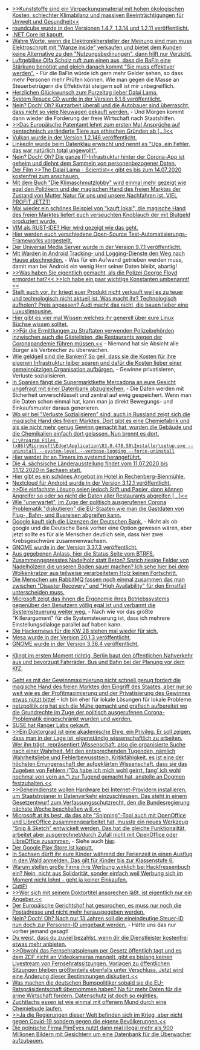 * [>>Kunststoffe sind ein Verpackungsmaterial mit hohen ökologischen Kosten, schlechter Klimabilanz und massiven Beeinträchtigungen für Umwelt und Gesundheit<<](https://www.sonnenseite.com/de/tipps/raus-aus-der-kunststofffalle.html)
* [roundcube wurde in den Versionen 1.4.7, 1.3.14 und 1.2.11 veröffentlicht.](https://roundcube.net/news/2020/07/05/security-updates-1.4.7-1.3.14-and-1.2.11)
* [.NET Core ist kaputt.](https://www.bleepingcomputer.com/news/security/net-core-vulnerability-lets-attackers-evade-malware-detection/)
* [Wahre Worte, wenn die Elektronikhersteller der Meinung sind man muss Elektroschrott mit "Wanze inside" verkaufen und bietet dem Kunden keine Alternative zu den "Nutzungsbedinungen", dann hilft nur Verzicht.](https://tuxproject.de/blog/2020/07/wanzenzwang/)
* [Luftgebläse Olfa Scholz ruft zum einen aus, dass die BaFin eine Stärkung benötigt und gleich danach kommt "Sie muss effektiver werden".](https://www.golem.de/news/bafin-staerkung-der-finanzaufsicht-nach-wirecard-skandal-geplant-2007-149459.html) - Für die BaFin würde ich gern mehr Gelder sehen, so dass mehr Personen mehr Prüfen können. Wie man gegen die Masse an Steuerbetrügern die Effektivität steigern soll ist mir unbegreiflich.
* [Herzlichen Glückwunsch zum Purzeltag lieber Dalai Lama.](https://www.sonnenseite.com/de/tipps/franz-alt-der-dalai-lama-wird-85-jahre-alt-die-laudatio.html)
* [System Resuce CD wurde in der Version 6.1.6 veröffentlicht.](https://www.planet3dnow.de/cms/56687-systemrescuecd-6-1-6/)
* [Nein? Doch! Oh? Kurzarbeit überall und die Autobauer sind überrascht, dass nicht so viele Neuwagen gekauft werden.](https://www.golem.de/news/neuzulassungen-pkw-markt-erlebt-desaster-ausser-bei-elektroautos-2007-149454.html) - Und Morgen kommt dann wieder die Forderung der freie Wirtschaft nach Staatshilfen.
* [>>Das Europäische Patentamt lehnt zum ersten Mal Ansprüche auf gentechnisch veränderte Tiere aus ethischen Gründen ab [...]<<](https://netzfrauen.org/2020/07/04/patente-3/)
* [Vulkan wurde in der Version 1.2.146 veröffentlicht.](https://www.phoronix.com/scan.php?page=news_item&px=Vulkan-1.2.146-Released)
* [LinkedIn wurde beim Datenklau erwischt und nennt es "Ups, ein Fehler, das war natürlich total ungewollt".](https://www.golem.de/news/datenschutz-linkedin-will-die-ios-zwischenablage-nicht-mehr-auslesen-2007-149451.html)
* [Nein? Doch! Oh? Die ganze IT-Infrastruktur hinter der Corona-App ist geheim und diehnt dem Sammeln von personenbezogener Daten.](https://netzpolitik.org/2020/interview-zu-corona-warn-app-risiken-und-massnahmen-nicht-ausreichend-dargelegt/)
* [Der Film >>The Dalai Lama - Scientist<< gibt es bis zum 14.07.2020 kostenfrei zum anschauen.](https://www.sonnenseite.com/de/tipps/filmtipp-the-dalai-lama-scientist.html)
* [Mit dem Buch "Die Klimaschmutzlobby" wird einmal mehr gezeigt wie egal den Politikern und der magischen Hand des freien Marktes der Zustand von Mutter Natur für uns und unsere Nachfahren ist. VIEL PROFIT JETZT!](https://www.sonnenseite.com/de/tipps/neues-sachbuch-enttarnt-lobby-gegen-den-klimaschutz.html)
* [Mal wieder ein schönes Beispiel von "kauft lokal", die magische Hand des freien Marktes liefert euch verseuchten Knoblauch der mit Blutgeld produziert wurde.](https://netzfrauen.org/2020/07/03/knoblauch-2/)
* [VIM als RUST-IDE? Hier wird gezeigt wie das geht.](https://opensource.com/article/20/7/vim-rust-ide)
* [Hier werden euch verschiedene Open-Source Test-Automatisierungs-Frameworks vorgestellt.](https://opensource.com/article/20/7/open-source-test-automation-frameworks)
* [Der Universal Media Server wurde in der Version 9.7.1 veröffentlicht.](https://www.planet3dnow.de/cms/56691-universal-media-server-9-7-1/)
* [Mit Warden in Android Tracking- und Logging-Dienste den Weg nach Hause abschneiden.](https://www.kuketz-blog.de/warden-tracker-aus-android-apps-entfernen/) - Was für ein Aufwand getrieben werden muss, damit man bei Android ein wenig Herr seiner Daten bleibt, abartig!
* [>>Was haben Sie eigentlich gemacht, als die Polizei George Floyd ermordet hat?<< >>Ich habe ein paar wichtige Konstanten umbenannt!<<](https://blog.fefe.de/?ts=a1fdf387)
* [Stellt euch vor, ihr kriegt euer Produkt nicht verkauft weil es zu teuer und technologisch nicht aktuell ist. Was macht ihr? Technologisch aufholen? Preis anpassen? Audi macht das nicht, die bauen lieber eine Luxuslimousine.](https://www.golem.de/news/projekt-artemis-luxuslimousine-audi-a9-e-tron-soll-2024-kommen-2007-149483-rss.html)
* [Hier gibt es vier mal Wissen welches ihr generell über eure Linux Büchse wissen solltet.](https://www.percona.com/blog/2020/07/06/mysql-101-linux-tuning-for-mysql/)
* [>>Für die Ermittlungen zu Straftaten verwenden Polizeibehörden inzwischen auch die Gästelisten, die Restaurants wegen der Coronapandemie führen müssen.<<](https://www.golem.de/news/hamburg-polizei-nutzt-corona-kontaktlisten-nach-straftat-2007-149482.html) - Niemand hat sie Absicht alle Bürger als Verbrecher zu überwachen.
* [Wie geldgeil sind die Banken? So geil, dass sie die Kosten für ihre eigenen Infrastruktur leiber sparen und dafür die Kosten lieber einer gemeinnützigen Organisation aufbürgen.](https://www.golem.de/news/internet-archive-bank-benutzte-wayback-machine-als-cdn-2007-149481.html) - Gewinne privatisieren, Verluste sozialisieren.
* [In Spanien fängt die Supermarktkette Mercadona an eure Gesicht ungefragt mit einer Datenbank abzugleichen.](https://netzpolitik.org/2020/biometrie-spanische-supermarktkette-setzt-gesichtserkennung-gegen-kunden-ein/) - Die Daten werden mit Sicherheit unverschlüsselt und zentral auf ewig gespeichert. Wenn man die Daten schon einmal hat, kann man ja direkt Bewegungs- und Einkaufsmuster daraus generieren.
* [Wo wir bei "Verluste Sozialisieren" sind, auch in Russland zeigt sich die magische Hand des freien Marktes. Dort gibt es eine Chemiefabrik und als sie nicht mehr genug Gewinn gemacht hat, wurden die Gebäude und die Chemikalien einfach dort gelassen. Nun brennt es dort.](https://netzfrauen.org/2020/07/06/sibirien/)
* [`C:\Program Files (x86)\Microsoft\Edge\Application\83.0.478.58\Installer\setup.exe --uninstall --system-level --verbose-logging --force-uninstall`](https://www.ghacks.net/2020/07/07/how-to-remove-the-new-microsoft-edge-if-uninstallation-is-blocked/)
* [Hier werdet ihr an Timers im systemd herangeführt.](https://opensource.com/article/20/7/systemd-timers)
* [Die 4. sächsische Länderausstellung findet vom 11.07.2020 bis 31.12.2020 in Sachsen statt.](https://www.boom-sachsen.de/)
* [Hier gibt es ein schönes Angebot im Hotel in Rechenberg-Bienmühle.](https://www.fva-holzhau.de/Sommerfrische-im-Erzgebirge.5684-1.htm)
* [Nextcloud für Android wurde in der Version 3.12.1 veröffentlicht.](https://nextcloud.com/blog/nextcloud-3-12-1-for-android-is-out-plus-tips-about-text-editing-printing-and-more/)
* [>>Die einfachste Lösung seien jedoch Stift und Papier, dann können Angreifer so oder so nicht die Daten aller Restaurants abgreifen [...]<<](https://www.golem.de/news/datenleck-corona-kontaktliste-ungeschuetzt-im-internet-abrufbar-2007-149492.html)
* [Wie "unerwartet", im Zuge der politisch ausgerufenen Corona Problematik "diskutieren" die EU-Staaten wie man die Gastdaten von Flug-, Bahn- und Busreisen abgreifen kann.](https://netzpolitik.org/2020/deutsche-ratspraesidentschaft-eu-staaten-diskutieren-nachverfolgung-von-corona-infektionen-mit-passagierdaten/)
* [Google kauft sich die Lizenzen der Deutschen Bank.](https://www.golem.de/news/alphabet-google-und-deutsche-bank-kooperieren-fuer-zehn-jahre-2007-149499.html) - Nicht als ob google und die Deutsche Bank vorher eine Option gewesen wären, aber jetzt sollte es für alle Menschen deutlich sein, dass hier zwei Krebsgeschwüre zusammenwachsen.
* [GNOME wurde in der Version 3.37.3 veröffentlicht.](http://www.phoronix.com/scan.php?page=news_item&px=GNOME-3.37.3-Released)
* [Aus gegebenen Anlass, hier die Status Seite vom BTRFS.](https://btrfs.wiki.kernel.org/index.php/Status)
* [Zusammengepresstes Nadelholz statt Beton? Sprich riesige Felder von Nadelhölzern die unseren Boden sauer machen? Ich sehe hier bei dem Wolkenkratzer aus teilweise verarbeitetem Holz keinen Fortschritt.](https://www.sonnenseite.com/de/zukunft/wolkenkratzer-aus-holz-die-hngenden-grten-von-sydney.html)
* [Die Menschen um RabbitMQ fassen noch einmal zusammen das man zwischen "Disaster Recovery" und "High Availability" für den Ernstfall unterscheiden muss.](https://www.rabbitmq.com/blog/2020/07/07/disaster-recovery-and-high-availability-101/)
* [Microsoft zeigt das ihnen die Ergonomie ihres Betriebssystems gegenüber den Benutzern völlig egal ist und verbannt die Systemsteuerung weiter weg.](https://www.bleepingcomputer.com/news/microsoft/windows-10-the-beginning-of-the-end-for-control-panel/) - Nach wie vor das größte "Killerargument" für die Systemsteuerung ist, dass ich mehrere Einstellungsdialoge parallel auf haben kann.
* [Die Hackernews für die KW 28 stehen mal wieder für sich.](http://n-gate.com/hackernews/2020/07/07/0/)
* [Mesa wurde in der Version 20.1.3 veröffentlicht.](http://www.phoronix.com/scan.php?page=news_item&px=Mesa-20.1.3-Released)
* [GNOME wurde in der Version 3.36.4 veröffentlicht.](http://www.phoronix.com/scan.php?page=news_item&px=GNOME-3.36.4-Released)
+ [Klingt im ersten Moment richtig, Berlin baut den öffentlichen Nahverkehr aus und bevorzugt Fahrräder, Bus und Bahn bei der Planung vor dem KfZ.](https://www.golem.de/news/dekarbonisierung-alle-berliner-busse-werden-elektrisch-2007-149544.html)
* [Geht es mit der Gewinnmaximierung nicht schnell genug fordert die magische Hand des freien Marktes den Eingriff des Staates, aber nur so weit wie es der Profitmaximierung und der Privatisierung des Gewinnes etwas nützt bitte!](https://www.sonnenseite.com/de/mobilitaet/elektroauto-abrechnungschaos-an-ladestationen-muss-enden.html) - Ich bin eher für lokale Lösungen für lokale Probleme.
* [netzpolitik.org hat sich die Mühe gemacht und grafisch aufbereitet wo die Grundrechte im Zuge der politisch ausgerufenen Corona-Problematik eingeschränkt wurden und werden.](https://netzpolitik.org/2020/pandemie-projekt-beobachtet-weltweit-grundrechtseinschraenkungen-wegen-corona-krise/)
* [SUSE hat Ranger Labs gekauft.](https://www.phoronix.com/scan.php?page=news_item&px=SUSE-Acquires-Rancher-Labs)
* [>>Ein Doktorgrad ist eine akademische Ehre, ein Privileg. Er soll zeigen, dass man in der Lage ist, eigenständig wissenschaftlich zu arbeiten. Wer ihn trägt, repräsentiert Wissenschaft, also die organisierte Suche nach einer Wahrheit. Mit den entsprechenden Tugenden, nämlich Wahrheitsliebe und Fehlerbewusstsein, Kritikfähigkeit. es ist eine der höchsten Errungenschaft der aufgeklärten Wissenschaft, dass sie das Zugeben von Fehlern ("Da habe ich mich wohl geirrt, fang' ich wohl nochmal von vorn an.") zur Tugend gemacht hat, anstelle an Dogmen festzuhalten.<<](https://blog.fefe.de/?ts=a1fb3dfd)
* [>>Geheimdienste wollen Hardware bei Internet-Providern installieren, um Staatstrojaner in Datenverkehr einzuschleusen. Das steht in einem Gesetzentwurf zum Verfassungsschutzrecht, den die Bundesregierung nächste Woche beschließen will.<<](https://netzpolitik.org/2020/staatstrojaner-provider-sollen-internetverkehr-umleiten-damit-geheimdienste-hacken-koennen/)
* [Microsoft at its best, da das alte "Snipping"-Tool auch mit OpenOffice und LibreOffice zusammengearbeitet hat, musste ein neues Werkzeug "Snip & Sketch" entwickelt werden. Das hat die gleiche Funktionalität, arbeitet aber ausgerechnet/durch Zufall nicht mit OpenOffice oder LibreOffice zusammen.](https://answers.microsoft.com/en-us/windows/forum/all/snip-sketch-copypaste-does-not-work/1624b7f5-290b-43be-9341-1456aabd86f3) - Siehe auch [hier](https://forum.openoffice.org/en/forum/viewtopic.php?f=15&t=99989).
* [Der Google Play Store ist kaputt.](https://www.bleepingcomputer.com/news/security/joker-android-malware-keeps-evading-google-play-store-defenses/)
* [In Sachsen dürft ihr eure Kinder während der Ferienzeit in einen Ausflug in den Wald anmelden. Das gilt für Kinder bis zur Klassenstufe 6.](https://www.bildung.sachsen.de/blog/index.php/2020/07/09/der-saechsische-wald-kommt-in-den-hort/)
* [Warum stellen große Firme ihre Werbung wirklich bei Hackfressenbuch ein? Nein, nicht aus Solidarität, sonder einfach weil Werbung sich im Moment nicht lohnt - geht ja keiner Einkaufen.](https://www.golem.de/news/facebook-boykott-imagepflege-zum-nulltarif-2007-149535.html)
* [CutiPi](https://www.golem.de/news/kickstarter-cutiepi-ist-ein-raspberry-pi-tablet-fuer-bastelprojekte-2007-149556.html)
* [>>Wer sich mit seinem Doktortitel ansprechen läßt, ist eigentlich nur ein Angeber.<<](https://blog.fefe.de/?ts=a1f9c70c)
* [Der Europäische Gerichtshof hat gesprochen, es muss nur noch die Postadresse und nicht mehr herausgegeben werden.](https://netzpolitik.org/2020/europaeischer-gerichtshof-die-adresse-ist-da-wo-die-post-ankommt/)
* [Nein? Doch! Oh? Nach nur 13 Jahren soll die eineindeutige Steuer-ID nun doch zur Personen-ID umgebaut werden.](https://netzpolitik.org/2020/registermodernisierung-eine-nummer-sie-alle-zu-finden/) - Hätte uns das nur vorher jemand gesagt!
* [Du weist, dass du zuviel bezahlst, wenn dir die Dienstleister kostenfrei etwas mehr anbieten.](https://www.golem.de/news/congstar-penny-mobil-und-ja-mobil-prepaid-tarife-erhalten-lte-ohne-aufpreis-2007-149576.html)
* [>>Obwohl das Fernsehratsplenum per Gesetz öffentlich tagt und es dem ZDF nicht an Videokameras mangelt, gibt es bislang keinen Livestream von Fernsehratssitzungen. Vorlagen zu öffentlichen Sitzungen bleiben größtenteils ebenfalls unter Verschluss. Jetzt wird eine Änderung dieser Bestimmungen diskutiert.<<](https://netzpolitik.org/2020/neues-aus-dem-fernsehrat-63-vorschlaege-fuer-mehr-transparenz-in-der-geschaeftsordnung/)
* [Was machen die deutschen Bumspolitiker sobald sie die EU-Ratspräsidentschaft übernommen haben? Na für mehr Daten für die arme Wirtschaft fordern. Datenschutz ist doch so eighties.](https://netzpolitik.org/2020/was-vom-tage-uebrig-blieb-etappen-empfehlungen-und-e-privacy/)
* [Zuchtlachs essen ist wie einmal mit offenem Mund durch eine Chemiebude laufen.](https://netzfrauen.org/2020/07/09/zuchtlachs/)
* [>>Ja die Regierungen dieser Welt befinden sich im Krieg, aber nicht gegen Covid-19 sondern gegen die eigene Bevölkerungen.<<](https://npr.news.eulu.info/2020/07/09/ich-hab-die-schnauze-voll-ihr-politik-darsteller/)
* [Die polnische Firma PimEyes nutzt dann mal illegal mehr als 900 Millionen Bildern mit Gesichtern um eine Datenbank für die Überwacher aufzubauen.](https://netzpolitik.org/2020/gesichter-suchmaschine-pimeyes-schafft-anonymitaet-ab/)
